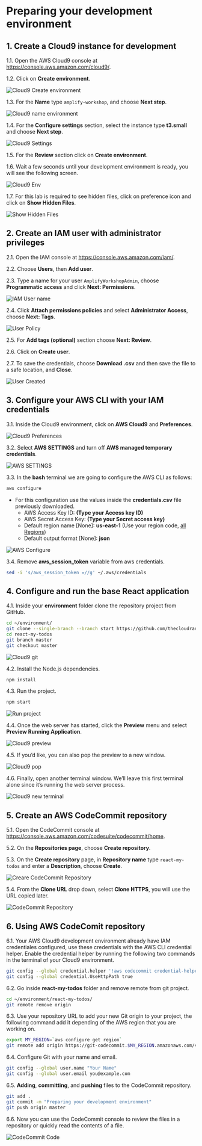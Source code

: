 # Preparing your development environment

## 1. Create a Cloud9 instance for development

1.1\. Open the AWS Cloud9 console at https://console.aws.amazon.com/cloud9/.

1.2\. Click on **Create environment**.

![Cloud9 Create environment](images/cloud9-create.png)

1.3\. For the **Name** type `amplify-workshop`, and choose **Next step**.

![Cloud9 name environment](images/cloud9-name.png)

1.4\. For the **Configure settings** section, select the instance type **t3.small** and choose **Next step**.

![Cloud9 Settings](images/cloud9-settings.png)

1.5\. For the **Review** section click on **Create environment**.

1.6\. Wait a few seconds until your development environment is ready, you will see the following screen.

![Cloud9 Env](images/cloud9-env.png)

1.7\. For this lab is required to see hidden files, click on preference icon and click on **Show Hidden Files**.

![Show Hidden Files](images/cloud9-show-hidden-files.png)

## 2. Create an IAM user with administrator privileges

2.1\. Open the IAM console at https://console.aws.amazon.com/iam/.

2.2\. Choose **Users**, then **Add user**.

2.3\. Type a name for your user `AmplifyWorkshopAdmin`, choose **Programmatic access** and click **Next: Permissions**.

![IAM User name](images/iam-user-name.png)

2.4\. Click **Attach permissions policies** and select **Administrator Access**, choose **Next: Tags**.

![User Policy](images/iam-user-policy.png)

2.5\. For **Add tags (optional)** section choose **Next: Review**.

2.6\. Click on **Create user**.

2.7\. To save the credentials, choose **Download .csv** and then save the file to a safe location, and **Close**.

![User Created](images/iam-user-created.png)

## 3. Configure your AWS CLI with your IAM credentials

3.1\. Inside the Cloud9 environment, click on **AWS Cloud9** and **Preferences**.

![Cloud9 Preferences](images/cloud9-preferences.png)

3.2\. Select **AWS SETTINGS** and turn off **AWS managed temporary credentials**.

![AWS SETTINGS](images/cloud9-aws-settings.png)

3.3\. In the **bash** terminal we are going to configure the AWS CLI as follows:

``` bash
aws configure
```

- For this configuration use the values inside the **credentials.csv** file previously downloaded.
    - AWS Access Key ID: **(Type your Access key ID)**
    - AWS Secret Access Key: **(Type your Secret access key)**
    - Default region name [None]: **us-east-1** (Use your region code, [all Regions](https://docs.aws.amazon.com/AWSEC2/latest/UserGuide/using-regions-availability-zones.html#concepts-available-regions))
    - Default output format [None]: **json**

![AWS Configure](images/cloud9-aws-configure.png)

3.4\. Remove **aws_session_token** variable from aws credentials.

``` bash
sed -i 's/aws_session_token =//g' ~/.aws/credentials
```

## 4. Configure and run the base React application

4.1\. Inside your **environment** folder clone the repository project from GitHub.

``` bash
cd ~/environment/
git clone --single-branch --branch start https://github.com/thecloudranger/react-my-todos.git
cd react-my-todos
git branch master
git checkout master
```

![Cloud9 git](images/cloud9-git.png)

4.2\. Install the Node.js dependencies.

``` bash
npm install
```

4.3\. Run the project.

``` bash
npm start
```

![Run project](images/cloud9-run-project.png)

4.4\. Once the web server has started, click the **Preview** menu and select **Preview Running Application**.

![Cloud9 preview](images/cloud9-preview.png)

4.5\. If you’d like, you can also pop the preview to a new window.

![Cloud9 pop](images/cloud9-pop.png)

4.6\. Finally, open another terminal window. We’ll leave this first terminal alone since it’s running the web server process.

![Cloud9 new terminal](images/cloud9-new-terminal.png)

## 5. Create an AWS CodeCommit repository

5.1\. Open the CodeCommit console at https://console.aws.amazon.com/codesuite/codecommit/home.

5.2\. On the **Repositories page**, choose **Create repository**.

5.3\. On the **Create repository** page, in **Repository name** type `react-my-todos` and enter a **Description**, choose **Create**.

![Creare CodeCommit Repository](images/codecommit-create.png)

5.4\. From the **Clone URL** drop down, select **Clone HTTPS**, you will use the URL copied later. 

![CodeCommit Repository](images/codecommit-repository.png)

## 6. Using AWS CodeComit repository

6.1\. Your AWS Cloud9 development environment already have IAM credentiales configured, use these credentials with the AWS CLI credential helper. Enable the credential helper by running the following two commands in the terminal of your Cloud9 environment.

``` bash
git config --global credential.helper '!aws codecommit credential-helper $@'
git config --global credential.UseHttpPath true
```

6.2\. Go inside **react-my-todos** folder and remove remote from git project.

``` bash
cd ~/environment/react-my-todos/
git remote remove origin
```

6.3\. Use your repository URL to add your new Git origin to your project, the following command add it depending of the AWS region that you are working on.

``` bash
export MY_REGION=`aws configure get region`
git remote add origin https://git-codecommit.$MY_REGION.amazonaws.com/v1/repos/react-my-todos
```

6.4\. Configure Git with your name and email.

``` bash
git config --global user.name "Your Name"
git config --global user.email you@example.com
```

6.5\. **Adding**, **committing**, and **pushing** files to the CodeCommit repository.

``` bash
git add .
git commit -m "Preparing your development environment"
git push origin master
```

6.6\. Now you can use the CodeCommit console to review the files in a repository or quickly read the contents of a file.

![CodeCommit Code](images/codecommit-code.png)